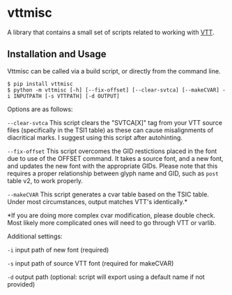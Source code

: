 # vttmisc

A library that contains a small set of scripts related to working with [VTT](https://docs.microsoft.com/en-us/typography/tools/vtt/). 

## Installation and Usage

Vttmisc can be called via a build script, or directly from the command line.

```
$ pip install vttmisc
$ python -m vttmisc [-h] [--fix-offset] [--clear-svtca] [--makeCVAR] -i INPUTPATH [-s VTTPATH] [-d OUTPUT]
```

Options are as follows:

`--clear-svtca`
This script clears the "SVTCA[X]" tag from your VTT source files (specifically in the TSI1 table) as these can cause misalignments of diacritical marks. I suggest using this script after autohinting.

`--fix-offset`
This script overcomes the GID restictions placed in the font due to use of the OFFSET command. It takes a source font, and a new font, and updates the new font with the appropriate GIDs. Please note that this requires a proper relationship between glyph name and GID, such as `post` table v2, to work properly. 

`--makeCVAR`
This script generates a cvar table based on the TSIC table. Under most circumstances, output matches VTT's identically.*

*If you are doing more complex cvar modification, please double check. Most likely more complicated ones will need to go through VTT or varlib.

Additional settings:

`-i` input path of new font (required)

`-s` input path of source VTT font (required for makeCVAR)

`-d` output path (optional: script will export using a default name if not provided)

